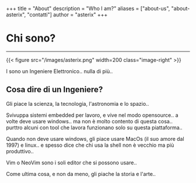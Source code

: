 +++
title = "About"
description = "Who I am?"
aliases = ["about-us", "about-asterix", "contatti"]
author = "asterix"
+++

# Chi sono?
---

{{< figure src="/images/asterix.png" width=200 class="image-right" >}}

I sono un Ingeniere Elettronico.. nulla di più..

## Cosa dire di un Ingeniere?

Gli piace la scienza, la tecnologia, l'astronomia e lo spazio..

Svivuppa sistemi embedded per lavoro, e vive nel modo opensource..
a volte deve usare windows.. ma non è molto contento di questa cosa.. purttro alcuni con tool che lavora funzionano solo su questa piattaforma..

Quando non deve usare windows, gli piace usare MacOs (il suo amore dal 1997) e linux.. e
spesso dice che chi usa la shell non è vecchio ma più produttivo..

Vim o NeoVim sono i soli editor che si possono usare..

Come ultima cosa, e non da meno, gli piache la storia e l'arte..

